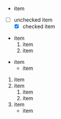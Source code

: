 * item
+ [ ] unchecked item
    * [x] checked item
+ item
    1. item
    1. item
- item
    * item

1. item
1. item
    1. item
    1. item
1. item
    - item
